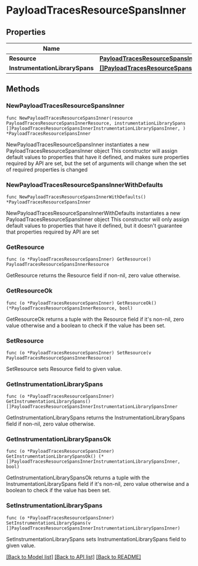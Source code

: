 # PayloadTracesResourceSpansInner

## Properties

Name | Type | Description | Notes
------------ | ------------- | ------------- | -------------
**Resource** | [**PayloadTracesResourceSpansInnerResource**](PayloadTracesResourceSpansInnerResource.md) |  | 
**InstrumentationLibrarySpans** | [**[]PayloadTracesResourceSpansInnerInstrumentationLibrarySpansInner**](PayloadTracesResourceSpansInnerInstrumentationLibrarySpansInner.md) |  | 

## Methods

### NewPayloadTracesResourceSpansInner

`func NewPayloadTracesResourceSpansInner(resource PayloadTracesResourceSpansInnerResource, instrumentationLibrarySpans []PayloadTracesResourceSpansInnerInstrumentationLibrarySpansInner, ) *PayloadTracesResourceSpansInner`

NewPayloadTracesResourceSpansInner instantiates a new PayloadTracesResourceSpansInner object
This constructor will assign default values to properties that have it defined,
and makes sure properties required by API are set, but the set of arguments
will change when the set of required properties is changed

### NewPayloadTracesResourceSpansInnerWithDefaults

`func NewPayloadTracesResourceSpansInnerWithDefaults() *PayloadTracesResourceSpansInner`

NewPayloadTracesResourceSpansInnerWithDefaults instantiates a new PayloadTracesResourceSpansInner object
This constructor will only assign default values to properties that have it defined,
but it doesn't guarantee that properties required by API are set

### GetResource

`func (o *PayloadTracesResourceSpansInner) GetResource() PayloadTracesResourceSpansInnerResource`

GetResource returns the Resource field if non-nil, zero value otherwise.

### GetResourceOk

`func (o *PayloadTracesResourceSpansInner) GetResourceOk() (*PayloadTracesResourceSpansInnerResource, bool)`

GetResourceOk returns a tuple with the Resource field if it's non-nil, zero value otherwise
and a boolean to check if the value has been set.

### SetResource

`func (o *PayloadTracesResourceSpansInner) SetResource(v PayloadTracesResourceSpansInnerResource)`

SetResource sets Resource field to given value.


### GetInstrumentationLibrarySpans

`func (o *PayloadTracesResourceSpansInner) GetInstrumentationLibrarySpans() []PayloadTracesResourceSpansInnerInstrumentationLibrarySpansInner`

GetInstrumentationLibrarySpans returns the InstrumentationLibrarySpans field if non-nil, zero value otherwise.

### GetInstrumentationLibrarySpansOk

`func (o *PayloadTracesResourceSpansInner) GetInstrumentationLibrarySpansOk() (*[]PayloadTracesResourceSpansInnerInstrumentationLibrarySpansInner, bool)`

GetInstrumentationLibrarySpansOk returns a tuple with the InstrumentationLibrarySpans field if it's non-nil, zero value otherwise
and a boolean to check if the value has been set.

### SetInstrumentationLibrarySpans

`func (o *PayloadTracesResourceSpansInner) SetInstrumentationLibrarySpans(v []PayloadTracesResourceSpansInnerInstrumentationLibrarySpansInner)`

SetInstrumentationLibrarySpans sets InstrumentationLibrarySpans field to given value.



[[Back to Model list]](../README.md#documentation-for-models) [[Back to API list]](../README.md#documentation-for-api-endpoints) [[Back to README]](../README.md)


